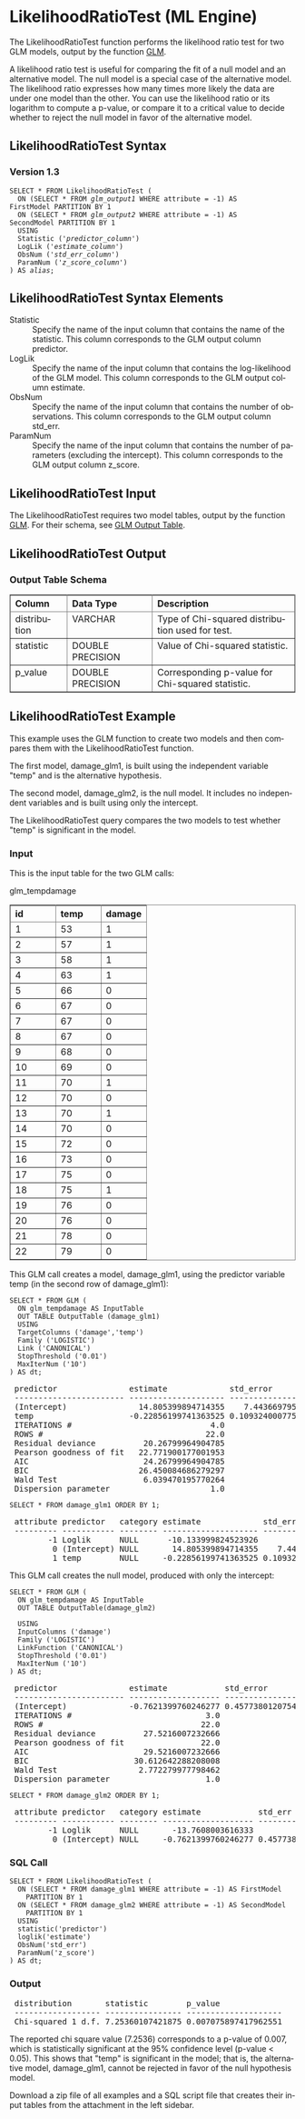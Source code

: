 <html><head></head><body><div class="nested0" aria-labelledby="ariaid-title1" topicindex="1" topicid="vio1507671576104" id="vio1507671576104"><h1 class="title topictitle1" id="ariaid-title1">LikelihoodRatioTest (ML Engine)</h1><div class="body conbody">
<p class="p">The LikelihoodRatioTest function performs the likelihood ratio test for two GLM models, output by the function <a href="eej1558472403086.md#hrv1507149150084">GLM</a>.</p>
<p class="p">A likelihood ratio test is useful for comparing the fit of a null model and an alternative model. The null model is a special case of the alternative model. The likelihood ratio expresses how many times more likely the data are under one model than the other. You can use the likelihood ratio or its logarithm to compute a p-value, or compare it to a critical value to decide whether to reject the null model in favor of the alternative model.</p></div><div class="topic reference nested1" aria-labelledby="ariaid-title2" topicindex="2" topicid="syw1507671736070" xml:lang="en-us" lang="en-us" id="syw1507671736070">
<h2 class="title topictitle2" id="ariaid-title2">LikelihoodRatioTest Syntax</h2><div class="body refbody"><div class="section" id="syw1507671736070__section_N1000E_N1000C_N10001">
<h3 class="title sectiontitle">Version <span>1.3</span></h3><pre class="pre codeblock" xml:space="preserve"><code>SELECT * FROM LikelihoodRatioTest (
  ON (SELECT * FROM <var class="keyword varname">glm_output1</var> WHERE attribute = -1) AS FirstModel PARTITION BY 1
  ON (SELECT * FROM <var class="keyword varname">glm_output2</var> WHERE attribute = -1) AS SecondModel PARTITION BY 1
  USING
  Statistic ('<var class="keyword varname">predictor_column</var>')
  LogLik ('<var class="keyword varname">estimate_column</var>')
  ObsNum ('<var class="keyword varname">std_err_column</var>')
  ParamNum ('<var class="keyword varname">z_score_column</var>')
) AS <var class="keyword varname">alias</var>;</code></pre></div></div></div><div class="topic reference nested1" aria-labelledby="ariaid-title3" topicindex="3" topicid="fzk1507671747363" xml:lang="en-us" lang="en-us" id="fzk1507671747363">
<h2 class="title topictitle2" id="ariaid-title3">LikelihoodRatioTest Syntax Elements</h2><div class="body refbody"><div class="section" id="fzk1507671747363__section_N10011_N1000E_N10001"><dl class="dl parml"><dt class="dt pt dlterm">Statistic</dt><dd class="dd pd">Specify the name of the input column that contains the name of the statistic. This column corresponds to the GLM output column predictor.</dd><dt class="dt pt dlterm">LogLik</dt><dd class="dd pd">Specify the name of the input column that contains the log-likelihood of the GLM model. This column corresponds to the GLM output column estimate.</dd><dt class="dt pt dlterm">ObsNum</dt><dd class="dd pd">Specify the name of the input column that contains the number of observations. This column corresponds to the GLM output column std_err.</dd><dt class="dt pt dlterm">ParamNum</dt><dd class="dd pd">Specify the name of the input column that contains the number of parameters (excluding the intercept). This column corresponds to the GLM output column z_score.</dd></dl></div></div></div><div class="topic reference nested1" aria-labelledby="ariaid-title4" topicindex="4" topicid="ymd1507671766460" xml:lang="en-us" lang="en-us" id="ymd1507671766460">
<h2 class="title topictitle2" id="ariaid-title4">LikelihoodRatioTest Input</h2><div class="body refbody"><div class="section" id="ymd1507671766460__section_N1000E_N1000C_N10001">
<p class="p">The LikelihoodRatioTest requires two model tables, output by the function <a href="eej1558472403086.md#hrv1507149150084">GLM</a>. For their schema, see <a href="eej1558472403086.md#mbl1507149903431">GLM Output Table</a>.</p></div></div></div><div class="topic reference nested1" aria-labelledby="ariaid-title5" topicindex="5" topicid="xho1507671782989" xml:lang="en-us" lang="en-us" id="xho1507671782989">
<h2 class="title topictitle2" id="ariaid-title5">LikelihoodRatioTest Output</h2><div class="body refbody"><div class="section" id="xho1507671782989__section_nym_qhw_xcb">
<h3 class="title sectiontitle">Output Table Schema</h3><div class="tablenoborder"><table cellpadding="4" cellspacing="0" summary="" id="xho1507671782989__table_N1000E_N1000C_N10001" class="table" frame="border" border="1" rules="all"><div class="caption"></div><colgroup span="1"><col style="width:20%" span="1"></col><col style="width:30%" span="1"></col><col style="width:50%" span="1"></col></colgroup><thead class="thead" style="text-align:left;"><tr class="row"><th class="entry nocellnorowborder" style="vertical-align:top;" id="d323265e176" rowspan="1" colspan="1">Column</th><th class="entry nocellnorowborder" style="vertical-align:top;" id="d323265e178" rowspan="1" colspan="1">Data Type</th><th class="entry cell-norowborder" style="vertical-align:top;" id="d323265e180" rowspan="1" colspan="1">Description</th></tr></thead><tbody class="tbody"><tr class="row"><td class="entry nocellnorowborder" style="vertical-align:top;" headers="d323265e176" rowspan="1" colspan="1">distribution</td><td class="entry nocellnorowborder" style="vertical-align:top;" headers="d323265e178" rowspan="1" colspan="1">VARCHAR</td><td class="entry cell-norowborder" style="vertical-align:top;" headers="d323265e180" rowspan="1" colspan="1">Type of Chi-squared distribution used for test.</td></tr><tr class="row"><td class="entry nocellnorowborder" style="vertical-align:top;" headers="d323265e176" rowspan="1" colspan="1">statistic</td><td class="entry nocellnorowborder" style="vertical-align:top;" headers="d323265e178" rowspan="1" colspan="1">DOUBLE PRECISION</td><td class="entry cell-norowborder" style="vertical-align:top;" headers="d323265e180" rowspan="1" colspan="1">Value of Chi-squared statistic.</td></tr><tr class="row"><td class="entry row-nocellborder" style="vertical-align:top;" headers="d323265e176" rowspan="1" colspan="1">p_value</td><td class="entry row-nocellborder" style="vertical-align:top;" headers="d323265e178" rowspan="1" colspan="1">DOUBLE PRECISION</td><td class="entry cellrowborder" style="vertical-align:top;" headers="d323265e180" rowspan="1" colspan="1">Corresponding p-value for Chi-squared statistic.</td></tr></tbody></table></div></div></div></div><div class="topic reference nested1" aria-labelledby="ariaid-title6" topicindex="6" topicid="lnx1507671972960" xml:lang="en-us" lang="en-us" id="lnx1507671972960">
<h2 class="title topictitle2" id="ariaid-title6">LikelihoodRatioTest Example</h2><div class="body refbody"><div class="section" id="lnx1507671972960__section_N10011_N1000E_N10001">
<p class="p">This example uses the GLM function to create two models and then compares them with the LikelihoodRatioTest function.</p>
<p class="p">The first model, damage_glm1, is built using the independent variable "temp" and is the alternative hypothesis. </p>
<p class="p">The second model, damage_glm2, is the null model. It includes no independent variables and is built using only the intercept.</p>
<p class="p">The LikelihoodRatioTest query compares the two models to test whether "temp" is significant in the model.</p></div><div class="section" id="lnx1507671972960__section_xrv_lcg_n2b">
<h3 class="title sectiontitle">Input</h3>
<p class="p">This is the input table for the two GLM calls:</p><div class="tablenoborder"><table cellpadding="4" cellspacing="0" summary="" id="lnx1507671972960__table_prh_3dg_n2b" class="table" frame="border" border="1" rules="all"><div class="caption"><span>glm_tempdamage</span></div><colgroup span="1"><col style="width:33.33333333333333%" span="1"></col><col style="width:33.33333333333333%" span="1"></col><col style="width:33.33333333333333%" span="1"></col></colgroup><thead class="thead" style="text-align:left;"><tr class="row"><th class="entry cellrowborder" style="vertical-align:top;" id="d323265e247" rowspan="1" colspan="1">id</th><th class="entry cellrowborder" style="vertical-align:top;" id="d323265e249" rowspan="1" colspan="1">temp</th><th class="entry cellrowborder" style="vertical-align:top;" id="d323265e251" rowspan="1" colspan="1">damage</th></tr></thead><tbody class="tbody"><tr class="row"><td class="entry cellrowborder" style="vertical-align:top;" headers="d323265e247" rowspan="1" colspan="1">1</td><td class="entry cellrowborder" style="vertical-align:top;" headers="d323265e249" rowspan="1" colspan="1">53</td><td class="entry cellrowborder" style="vertical-align:top;" headers="d323265e251" rowspan="1" colspan="1">1</td></tr><tr class="row"><td class="entry cellrowborder" style="vertical-align:top;" headers="d323265e247" rowspan="1" colspan="1">2</td><td class="entry cellrowborder" style="vertical-align:top;" headers="d323265e249" rowspan="1" colspan="1">57</td><td class="entry cellrowborder" style="vertical-align:top;" headers="d323265e251" rowspan="1" colspan="1">1</td></tr><tr class="row"><td class="entry cellrowborder" style="vertical-align:top;" headers="d323265e247" rowspan="1" colspan="1">3</td><td class="entry cellrowborder" style="vertical-align:top;" headers="d323265e249" rowspan="1" colspan="1">58</td><td class="entry cellrowborder" style="vertical-align:top;" headers="d323265e251" rowspan="1" colspan="1">1</td></tr><tr class="row"><td class="entry cellrowborder" style="vertical-align:top;" headers="d323265e247" rowspan="1" colspan="1">4</td><td class="entry cellrowborder" style="vertical-align:top;" headers="d323265e249" rowspan="1" colspan="1">63</td><td class="entry cellrowborder" style="vertical-align:top;" headers="d323265e251" rowspan="1" colspan="1">1</td></tr><tr class="row"><td class="entry cellrowborder" style="vertical-align:top;" headers="d323265e247" rowspan="1" colspan="1">5</td><td class="entry cellrowborder" style="vertical-align:top;" headers="d323265e249" rowspan="1" colspan="1">66</td><td class="entry cellrowborder" style="vertical-align:top;" headers="d323265e251" rowspan="1" colspan="1">0</td></tr><tr class="row"><td class="entry cellrowborder" style="vertical-align:top;" headers="d323265e247" rowspan="1" colspan="1">6</td><td class="entry cellrowborder" style="vertical-align:top;" headers="d323265e249" rowspan="1" colspan="1">67</td><td class="entry cellrowborder" style="vertical-align:top;" headers="d323265e251" rowspan="1" colspan="1">0</td></tr><tr class="row"><td class="entry cellrowborder" style="vertical-align:top;" headers="d323265e247" rowspan="1" colspan="1">7</td><td class="entry cellrowborder" style="vertical-align:top;" headers="d323265e249" rowspan="1" colspan="1">67</td><td class="entry cellrowborder" style="vertical-align:top;" headers="d323265e251" rowspan="1" colspan="1">0</td></tr><tr class="row"><td class="entry cellrowborder" style="vertical-align:top;" headers="d323265e247" rowspan="1" colspan="1">8</td><td class="entry cellrowborder" style="vertical-align:top;" headers="d323265e249" rowspan="1" colspan="1">67</td><td class="entry cellrowborder" style="vertical-align:top;" headers="d323265e251" rowspan="1" colspan="1">0</td></tr><tr class="row"><td class="entry cellrowborder" style="vertical-align:top;" headers="d323265e247" rowspan="1" colspan="1">9</td><td class="entry cellrowborder" style="vertical-align:top;" headers="d323265e249" rowspan="1" colspan="1">68</td><td class="entry cellrowborder" style="vertical-align:top;" headers="d323265e251" rowspan="1" colspan="1">0</td></tr><tr class="row"><td class="entry cellrowborder" style="vertical-align:top;" headers="d323265e247" rowspan="1" colspan="1">10</td><td class="entry cellrowborder" style="vertical-align:top;" headers="d323265e249" rowspan="1" colspan="1">69</td><td class="entry cellrowborder" style="vertical-align:top;" headers="d323265e251" rowspan="1" colspan="1">0</td></tr><tr class="row"><td class="entry cellrowborder" style="vertical-align:top;" headers="d323265e247" rowspan="1" colspan="1">11</td><td class="entry cellrowborder" style="vertical-align:top;" headers="d323265e249" rowspan="1" colspan="1">70</td><td class="entry cellrowborder" style="vertical-align:top;" headers="d323265e251" rowspan="1" colspan="1">1</td></tr><tr class="row"><td class="entry cellrowborder" style="vertical-align:top;" headers="d323265e247" rowspan="1" colspan="1">12</td><td class="entry cellrowborder" style="vertical-align:top;" headers="d323265e249" rowspan="1" colspan="1">70</td><td class="entry cellrowborder" style="vertical-align:top;" headers="d323265e251" rowspan="1" colspan="1">0</td></tr><tr class="row"><td class="entry cellrowborder" style="vertical-align:top;" headers="d323265e247" rowspan="1" colspan="1">13</td><td class="entry cellrowborder" style="vertical-align:top;" headers="d323265e249" rowspan="1" colspan="1">70</td><td class="entry cellrowborder" style="vertical-align:top;" headers="d323265e251" rowspan="1" colspan="1">1</td></tr><tr class="row"><td class="entry cellrowborder" style="vertical-align:top;" headers="d323265e247" rowspan="1" colspan="1">14</td><td class="entry cellrowborder" style="vertical-align:top;" headers="d323265e249" rowspan="1" colspan="1">70</td><td class="entry cellrowborder" style="vertical-align:top;" headers="d323265e251" rowspan="1" colspan="1">0</td></tr><tr class="row"><td class="entry cellrowborder" style="vertical-align:top;" headers="d323265e247" rowspan="1" colspan="1">15</td><td class="entry cellrowborder" style="vertical-align:top;" headers="d323265e249" rowspan="1" colspan="1">72</td><td class="entry cellrowborder" style="vertical-align:top;" headers="d323265e251" rowspan="1" colspan="1">0</td></tr><tr class="row"><td class="entry cellrowborder" style="vertical-align:top;" headers="d323265e247" rowspan="1" colspan="1">16</td><td class="entry cellrowborder" style="vertical-align:top;" headers="d323265e249" rowspan="1" colspan="1">73</td><td class="entry cellrowborder" style="vertical-align:top;" headers="d323265e251" rowspan="1" colspan="1">0</td></tr><tr class="row"><td class="entry cellrowborder" style="vertical-align:top;" headers="d323265e247" rowspan="1" colspan="1">17</td><td class="entry cellrowborder" style="vertical-align:top;" headers="d323265e249" rowspan="1" colspan="1">75</td><td class="entry cellrowborder" style="vertical-align:top;" headers="d323265e251" rowspan="1" colspan="1">0</td></tr><tr class="row"><td class="entry cellrowborder" style="vertical-align:top;" headers="d323265e247" rowspan="1" colspan="1">18</td><td class="entry cellrowborder" style="vertical-align:top;" headers="d323265e249" rowspan="1" colspan="1">75</td><td class="entry cellrowborder" style="vertical-align:top;" headers="d323265e251" rowspan="1" colspan="1">1</td></tr><tr class="row"><td class="entry cellrowborder" style="vertical-align:top;" headers="d323265e247" rowspan="1" colspan="1">19</td><td class="entry cellrowborder" style="vertical-align:top;" headers="d323265e249" rowspan="1" colspan="1">76</td><td class="entry cellrowborder" style="vertical-align:top;" headers="d323265e251" rowspan="1" colspan="1">0</td></tr><tr class="row"><td class="entry cellrowborder" style="vertical-align:top;" headers="d323265e247" rowspan="1" colspan="1">20</td><td class="entry cellrowborder" style="vertical-align:top;" headers="d323265e249" rowspan="1" colspan="1">76</td><td class="entry cellrowborder" style="vertical-align:top;" headers="d323265e251" rowspan="1" colspan="1">0</td></tr><tr class="row"><td class="entry cellrowborder" style="vertical-align:top;" headers="d323265e247" rowspan="1" colspan="1">21</td><td class="entry cellrowborder" style="vertical-align:top;" headers="d323265e249" rowspan="1" colspan="1">78</td><td class="entry cellrowborder" style="vertical-align:top;" headers="d323265e251" rowspan="1" colspan="1">0</td></tr><tr class="row"><td class="entry cellrowborder" style="vertical-align:top;" headers="d323265e247" rowspan="1" colspan="1">22</td><td class="entry cellrowborder" style="vertical-align:top;" headers="d323265e249" rowspan="1" colspan="1">79</td><td class="entry cellrowborder" style="vertical-align:top;" headers="d323265e251" rowspan="1" colspan="1">0</td></tr></tbody></table></div>
<p class="p">This GLM call creates a model, damage_glm1, using the predictor variable temp (in the second row of damage_glm1):</p><pre class="pre codeblock" xml:space="preserve"><code>SELECT * FROM GLM (
  ON glm_tempdamage AS InputTable
  <span>OUT TABLE OutputTable (damage_glm1)</span>
  USING
  TargetColumns ('damage','temp')
  Family ('LOGISTIC')
  Link ('CANONICAL')
  StopThreshold ('0.01')
  MaxIterNum ('10')
) AS dt;</code></pre><pre class="pre screen" xml:space="preserve"> predictor               estimate             std_error           z_score             p_value              significance                            
 ----------------------- -------------------- ------------------- ------------------- -------------------- --------------------------------------- 
 (Intercept)               14.805399894714355    7.44366979598999  1.9889899492263794  0.04670250043272972 *                                      
 temp                    -0.22856199741363525 0.10932400077581406 -2.0906898975372314 0.036556001752614975 *                                      
 ITERATIONS #                             4.0                 0.0                 0.0                  0.0 Number of Fisher Scoring iterations    
 ROWS #                                  22.0                 0.0                 0.0                  0.0 Number of rows                         
 Residual deviance          20.26799964904785                 0.0                 0.0                  0.0 on 20 degrees of freedom               
 Pearson goodness of fit   22.771900177001953                 0.0                 0.0                  0.0 on 20 degrees of freedom               
 AIC                        24.26799964904785                 0.0                 0.0                  0.0 Akaike information criterion           
 BIC                       26.450084686279297                 0.0                 0.0                  0.0 Bayesian information criterion         
 Wald Test                  6.039470195770264                 0.0                 0.0  0.04881415143609047 *                                      
 Dispersion parameter                     1.0                 0.0                 0.0                  0.0 Taken to be 1 for BINOMIAL and POISSON.
</pre><pre class="pre codeblock" xml:space="preserve"><code>SELECT * FROM damage_glm1 ORDER BY 1;</code></pre><pre class="pre screen" xml:space="preserve"> attribute predictor   category estimate             std_err             z_score             p_value              significance family   
 --------- ----------- -------- -------------------- ------------------- ------------------- -------------------- ------------ -------- 
        -1 Loglik      NULL      -10.133999824523926                22.0                 1.0                  0.0 NULL         LOGISTIC
         0 (Intercept) NULL       14.805399894714355    7.44366979598999  1.9889899492263794  0.04670250043272972 *            LOGISTIC
         1 temp        NULL     -0.22856199741363525 0.10932400077581406 -2.0906898975372314 0.036556001752614975 *            LOGISTIC</pre>
<p class="p">This GLM call creates the null model, produced with only the intercept:</p><pre class="pre codeblock" xml:space="preserve"><code>SELECT * FROM GLM (
  ON glm_tempdamage AS InputTable
  <span>OUT TABLE OutputTable(damage_glm2)
</span>
  USING
  InputColumns ('damage')
  Family ('LOGISTIC')
  LinkFunction ('CANONICAL')
  StopThreshold ('0.01')
  MaxIterNum ('10')
) AS dt;</code></pre><pre class="pre screen" xml:space="preserve"> predictor               estimate            std_error          z_score             p_value             significance                            
 ----------------------- ------------------- ------------------ ------------------- ------------------- --------------------------------------- 
 (Intercept)             -0.7621399760246277 0.4577380120754242 -1.6650199890136719 0.09590969979763031 .                                      
 ITERATIONS #                            3.0                0.0                 0.0                 0.0 Number of Fisher Scoring iterations    
 ROWS #                                 22.0                0.0                 0.0                 0.0 Number of rows                         
 Residual deviance          27.5216007232666                0.0                 0.0                 0.0 on 21 degrees of freedom               
 Pearson goodness of fit                22.0                0.0                 0.0                 0.0 on 21 degrees of freedom               
 AIC                        29.5216007232666                0.0                 0.0                 0.0 Akaike information criterion           
 BIC                      30.612642288208008                0.0                 0.0                 0.0 Bayesian information criterion         
 Wald Test                 2.772279977798462                0.0                 0.0 0.09590946137905121 .                                      
 Dispersion parameter                    1.0                0.0                 0.0                 0.0 Taken to be 1 for BINOMIAL and POISSON.</pre><pre class="pre codeblock" xml:space="preserve"><code>SELECT * FROM damage_glm2 ORDER BY 1;</code></pre><pre class="pre screen" xml:space="preserve"> attribute predictor   category estimate            std_err            z_score             p_value             significance family   
 --------- ----------- -------- ------------------- ------------------ ------------------- ------------------- ------------ -------- 
        -1 Loglik      NULL       -13.7608003616333               22.0                 0.0                 0.0 NULL         LOGISTIC
         0 (Intercept) NULL     -0.7621399760246277 0.4577380120754242 -1.6650199890136719 0.09590969979763031 .            LOGISTIC</pre></div><div class="section" id="lnx1507671972960__section_drf_mcg_n2b">
<h3 class="title sectiontitle">SQL Call</h3><pre class="pre codeblock" xml:space="preserve"><code>SELECT * FROM LikelihoodRatioTest (
  ON (SELECT * FROM damage_glm1 WHERE attribute = -1) AS FirstModel 
    PARTITION BY 1
  ON (SELECT * FROM damage_glm2 WHERE attribute = -1) AS SecondModel 
    PARTITION BY 1
  USING
  statistic('predictor')
  loglik('estimate')
  ObsNum('std_err')
  ParamNum('z_score')
) AS dt;</code></pre></div><div class="section" id="lnx1507671972960__section_zhq_mcg_n2b">
<h3 class="title sectiontitle">Output</h3><pre class="pre screen" xml:space="preserve"> distribution       statistic        p_value              
 ------------------ ---------------- -------------------- 
 Chi-squared 1 d.f. 7.25360107421875 0.007075897417962551</pre>
<p class="p">The reported chi square value (7.2536) corresponds to a p-value of 0.007, which is statistically significant at the 95% confidence level (p-value < 0.05). This shows that "temp" is significant in the model; that is, the alternative model, damage_glm1, cannot be rejected in favor of the null hypothesis model.</p>
<p class="p">Download a zip file of all examples and a SQL script file that creates their input tables from the attachment in the left sidebar.</p></div></div></div></div></body></html>
